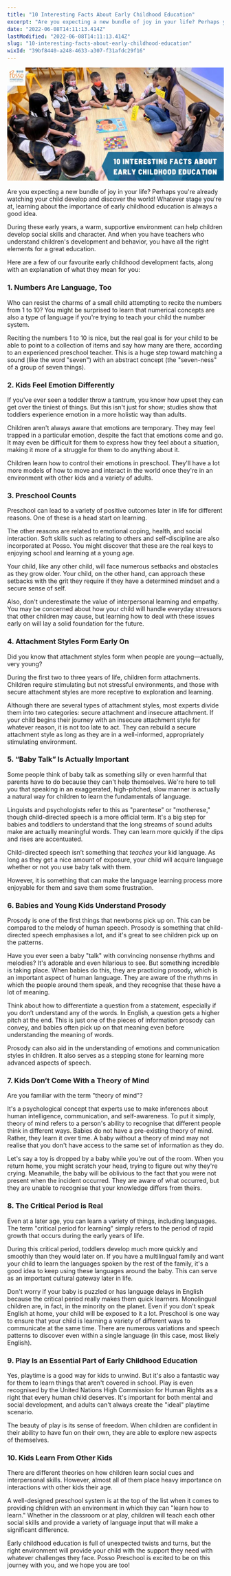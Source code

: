 ```yaml
---
title: "10 Interesting Facts About Early Childhood Education"
excerpt: "Are you expecting a new bundle of joy in your life? Perhaps you're already watching your child develop and discover the world! Whatever..."
date: "2022-06-08T14:11:13.414Z"
lastModified: "2022-06-08T14:11:13.414Z"
slug: "10-interesting-facts-about-early-childhood-education"
wixId: "39bf8440-a248-4633-a307-f31afdc29f16"
---
```


![](./images/9782fc3b7749e9587a43bbbf5bb62b7242be98mv2-tn0y94.jpg)

Are you expecting a new bundle of joy in your life? Perhaps you're already watching your child develop and discover the world! Whatever stage you're at, learning about the importance of early childhood education is always a good idea.

During these early years, a warm, supportive environment can help children develop social skills and character. And when you have teachers who understand children's development and behavior, you have all the right elements for a great education.

Here are a few of our favourite early childhood development facts, along with an explanation of what they mean for you:

### 1\. Numbers Are Language, Too

Who can resist the charms of a small child attempting to recite the numbers from 1 to 10? You might be surprised to learn that numerical concepts are also a type of language if you're trying to teach your child the number system.

Reciting the numbers 1 to 10 is nice, but the real goal is for your child to be able to point to a collection of items and say how many are there, according to an experienced preschool teacher. This is a huge step toward matching a sound (like the word "seven") with an abstract concept (the "seven-ness" of a group of seven things).

### 2\. Kids Feel Emotion Differently

If you've ever seen a toddler throw a tantrum, you know how upset they can get over the tiniest of things. But this isn't just for show; studies show that toddlers experience emotion in a more holistic way than adults.

Children aren't always aware that emotions are temporary. They may feel trapped in a particular emotion, despite the fact that emotions come and go. It may even be difficult for them to express how they feel about a situation, making it more of a struggle for them to do anything about it.

Children learn how to control their emotions in preschool. They'll have a lot more models of how to move and interact in the world once they're in an environment with other kids and a variety of adults.

### 3\. Preschool Counts

Preschool can lead to a variety of positive outcomes later in life for different reasons. One of these is a head start on learning.

The other reasons are related to emotional coping, health, and social interaction. Soft skills such as relating to others and self-discipline are also incorporated at Posso. You might discover that these are the real keys to enjoying school and learning at a young age.

Your child, like any other child, will face numerous setbacks and obstacles as they grow older. Your child, on the other hand, can approach these setbacks with the grit they require if they have a determined mindset and a secure sense of self.

Also, don't underestimate the value of interpersonal learning and empathy. You may be concerned about how your child will handle everyday stressors that other children may cause, but learning how to deal with these issues early on will lay a solid foundation for the future.

### 4\. Attachment Styles Form Early On

Did you know that attachment styles form when people are young—actually, very young?

During the first two to three years of life, children form attachments. Children require stimulating but not stressful environments, and those with secure attachment styles are more receptive to exploration and learning.

Although there are several types of attachment styles, most experts divide them into two categories: secure attachment and insecure attachment. If your child begins their journey with an insecure attachment style for whatever reason, it is not too late to act. They can rebuild a secure attachment style as long as they are in a well-informed, appropriately stimulating environment.

### 5\. “Baby Talk” Is Actually Important

Some people think of baby talk as something silly or even harmful that parents have to do because they can't help themselves. We're here to tell you that speaking in an exaggerated, high-pitched, slow manner is actually a natural way for children to learn the fundamentals of language.

Linguists and psychologists refer to this as "parentese" or "motherese," though child-directed speech is a more official term. It's a big step for babies and toddlers to understand that the long streams of sound adults make are actually meaningful words. They can learn more quickly if the dips and rises are accentuated.

Child-directed speech isn’t something that _teaches_ your kid language. As long as they get a nice amount of exposure, your child will acquire language whether or not you use baby talk with them.

However, it is something that can make the language learning process more enjoyable for them and save them some frustration.

### 6\. Babies and Young Kids Understand Prosody

Prosody is one of the first things that newborns pick up on. This can be compared to the melody of human speech. Prosody is something that child-directed speech emphasises a lot, and it's great to see children pick up on the patterns.

Have you ever seen a baby "talk" with convincing nonsense rhythms and melodies? It's adorable and even hilarious to see. But something incredible is taking place. When babies do this, they are practicing prosody, which is an important aspect of human language. They are aware of the rhythms in which the people around them speak, and they recognise that these have a lot of meaning.

Think about how to differentiate a question from a statement, especially if you don’t understand any of the words. In English, a question gets a higher pitch at the end. This is just one of the pieces of information prosody can convey, and babies often pick up on that meaning even before understanding the meaning of words.

Prosody can also aid in the understanding of emotions and communication styles in children. It also serves as a stepping stone for learning more advanced aspects of speech.

### 7\. Kids Don’t Come With a Theory of Mind

Are you familiar with the term "theory of mind"?

It's a psychological concept that experts use to make inferences about human intelligence, communication, and self-awareness. To put it simply, theory of mind refers to a person's ability to recognise that different people think in different ways. Babies do not have a pre-existing theory of mind. Rather, they learn it over time. A baby without a theory of mind may not realise that you don't have access to the same set of information as they do.

Let's say a toy is dropped by a baby while you're out of the room. When you return home, you might scratch your head, trying to figure out why they're crying. Meanwhile, the baby will be oblivious to the fact that you were not present when the incident occurred. They are aware of what occurred, but they are unable to recognise that your knowledge differs from theirs.

### 8\. The Critical Period is Real

Even at a later age, you can learn a variety of things, including languages. The term "critical period for learning" simply refers to the period of rapid growth that occurs during the early years of life.

During this critical period, toddlers develop much more quickly and smoothly than they would later on. If you have a multilingual family and want your child to learn the languages spoken by the rest of the family, it's a good idea to keep using these languages around the baby. This can serve as an important cultural gateway later in life.

Don't worry if your baby is puzzled or has language delays in English because the critical period really makes them quick learners. Monolingual children are, in fact, in the minority on the planet. Even if you don't speak English at home, your child will be exposed to it a lot. Preschool is one way to ensure that your child is learning a variety of different ways to communicate at the same time. There are numerous variations and speech patterns to discover even within a single language (in this case, most likely English).

### 9\. Play Is an Essential Part of Early Childhood Education

Yes, playtime is a good way for kids to unwind. But it's also a fantastic way for them to learn things that aren't covered in school. Play is even recognised by the United Nations High Commission for Human Rights as a right that every human child deserves. It's important for both mental and social development, and adults can't always create the "ideal" playtime scenario.

The beauty of play is its sense of freedom. When children are confident in their ability to have fun on their own, they are able to explore new aspects of themselves.

### 10\. Kids Learn From Other Kids

There are different theories on how children learn social cues and interpersonal skills. However, almost all of them place heavy importance on interactions with other kids their age.

A well-designed preschool system is at the top of the list when it comes to providing children with an environment in which they can "learn how to learn." Whether in the classroom or at play, children will teach each other social skills and provide a variety of language input that will make a significant difference.

Early childhood education is full of unexpected twists and turns, but the right environment will provide your child with the support they need with whatever challenges they face. Posso Preschool is excited to be on this journey with you, and we hope you are too!